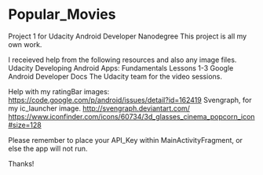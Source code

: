 # Popular_Movies
Project 1 for Udacity Android Developer Nanodegree
This project is all my own work. 

I receieved help from the following resources and also any image files.
Udacity Developing Android Apps: Fundamentals Lessons 1-3
Google Android Developer Docs
The Udacity team for the video sessions.

Help with my ratingBar images: https://code.google.com/p/android/issues/detail?id=162419
Svengraph, for my ic_launcher image. 
http://svengraph.deviantart.com/
https://www.iconfinder.com/icons/60734/3d_glasses_cinema_popcorn_icon#size=128

Please remember to place your API_Key within MainActivityFragment, or else the app will not run.

Thanks!
